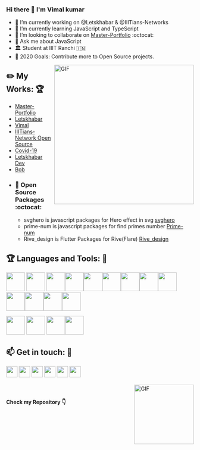 ### Hi there 👋 I'm Vimal kumar
- 🔭 I’m currently working on @Letskhabar & @IIITians-Networks
- 🌱 I’m currently learning JavaScript and TypeScript
- 👯 I’m looking to collaborate on [Master-Portfolio](https://github.com/vimalverma558/master-portfolio) :octocat:
- 💬 Ask me about JavaScript
- 🏛️ Student at IIIT Ranchi :india:
- 🥅 2020 Goals: Contribute more to Open Source projects.


<img align="right" width="375" alt="GIF" src="https://miro.medium.com/max/1360/1*IRGHmiGsa16stedQvIaZfw.gif" />

## :pencil2: My Works: :trophy:  
- [Master-Portfolio](https://github.com/vimalverma558/master-portfolio)
- [Letskhabar](https://letskhabar.com)
- [Vimal](https://vimal.letskhabar.com)
- [IIITians-Network Open Source](https://github.com/IIITians-Network/Open-Source)
- [Covid-19](https://covid-19.letskhabar.com/)
- [Letskhabar Dev](https://dev.letskhabar.com)
- [Bob](https://github.com/vimalverma558/Bob)
- ### :robot: Open Source Packages :octocat:
  - svghero is javascript packages for Hero effect in svg [svghero](https://github.com/vimalverma558/svghero)
  - prime-num is javascript packages for find primes number [Prime-num](https://www.npmjs.com/package/prime-num)
  - Rive_design is Flutter Packages for Rive(Flare) [Rive_design](https://pub.dev/packages/rive_design)

 ## :trophy: Languages and Tools: :robot:

<img src="https://logo.letskhabar.com/img?tool=html" width="50px"> <img src="https://logo.letskhabar.com/img?tool=css" width="50px"> <img src="https://logo.letskhabar.com/img?tool=bootstrap" width="50px"><img src="https://logo.letskhabar.com/img?tool=js" width="50px"><img src="https://logo.letskhabar.com/img?tool=react" width="50px"><img src="https://logo.letskhabar.com/img?tool=node" width="50px"><img src="https://logo.letskhabar.com/img?tool=mongodb" width="50px"><img src="https://logo.letskhabar.com/img?tool=firebase" width="50px"><img src="https://logo.letskhabar.com/img?tool=flutter" width="50px"><img src="https://logo.letskhabar.com/img?tool=git" width="50px"><img src="https://logo.letskhabar.com/img?tool=github" width="50px"><img src="https://logo.letskhabar.com/img?tool=php" width="50px"><img src="https://logo.letskhabar.com/img?tool=ubuntu" width="50px">

<img src="https://logo.letskhabar.com/img?tool=figma" width="50px"> <img src="https://logo.letskhabar.com/img?tool=adobe-photoshop" width="50px"> <img src="https://logo.letskhabar.com/img?tool=adobe-premiere-pro" width="50px"><img src="https://logo.letskhabar.com/img?tool=adobe-xd" width="50px">

## :mailbox: Get in touch: 💬
[<img src="https://logo.letskhabar.com/img?tool=linkedin" width="30px">](https://www.linkedin.com/in/vimalverma558/)
[<img src="https://logo.letskhabar.com/img?tool=dev" width="30px">](https://dev.to/vimal)
[<img src="https://logo.letskhabar.com/img?tool=twitter" width="30px">](https://twitter.com/vimalverma558)
[<img src="https://logo.letskhabar.com/img?tool=mail" width="30px">](mailto:kumarvimal558@gmail.com)
[<img src="https://logo.letskhabar.com/img?tool=globe" width="30px">](https://vimal.letskhabar.com)
[<img src="https://logo.letskhabar.com/img?tool=play-button" width="30px">](https://www.youtube.com/websensevk)
<br>
<br>
<img align="right" width="160" alt="GIF" src="https://cdn.dribbble.com/users/906441/screenshots/6364613/walkcyclevector24_dribbble.gif" />
<br>
#### Check my Repository 👇